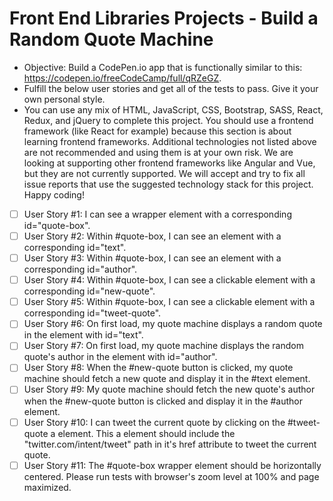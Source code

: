 # Front End Libraries Projects - Build a Random Quote Machine

* Objective: Build a CodePen.io app that is functionally similar to this: https://codepen.io/freeCodeCamp/full/qRZeGZ.
* Fulfill the below user stories and get all of the tests to pass. Give it your own personal style. 
* You can use any mix of HTML, JavaScript, CSS, Bootstrap, SASS, React, Redux, and jQuery to complete this project. You should use a frontend framework (like React for example) because this section is about learning frontend frameworks. Additional technologies not listed above are not recommended and using them is at your own risk. We are looking at supporting other frontend frameworks like Angular and Vue, but they are not currently supported. We will accept and try to fix all issue reports that use the suggested technology stack for this project. Happy coding!

- [ ] User Story #1: I can see a wrapper element with a corresponding id="quote-box".
- [ ] User Story #2: Within #quote-box, I can see an element with a corresponding id="text".
- [ ] User Story #3: Within #quote-box, I can see an element with a corresponding id="author".
- [ ] User Story #4: Within #quote-box, I can see a clickable element with a corresponding id="new-quote".
- [ ] User Story #5: Within #quote-box, I can see a clickable element with a corresponding id="tweet-quote".
- [ ] User Story #6: On first load, my quote machine displays a random quote in the element with id="text".
- [ ] User Story #7: On first load, my quote machine displays the random quote's author in the element with id="author".
- [ ] User Story #8: When the #new-quote button is clicked, my quote machine should fetch a new quote and display it in the #text element.
- [ ] User Story #9: My quote machine should fetch the new quote's author when the #new-quote button is clicked and display it in the #author element.
- [ ] User Story #10: I can tweet the current quote by clicking on the #tweet-quote a element. This a element should include the "twitter.com/intent/tweet" path in it's href attribute to tweet the current quote.
- [ ] User Story #11: The #quote-box wrapper element should be horizontally centered. Please run tests with browser's zoom level at 100% and page maximized.